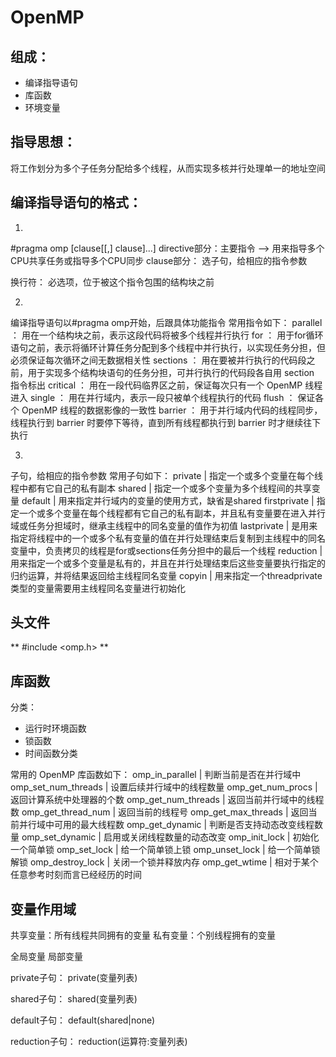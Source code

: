 # OpenMP

## 组成：
- 编译指导语句
- 库函数
- 环境变量

## 指导思想：
将工作划分为多个子任务分配给多个线程，从而实现多核并行处理单一的地址空间

## 编译指导语句的格式：
1. 
#pragma omp <directive> [clause[[,] clause]...]
directive部分：主要指令 —-> 用来指导多个CPU共享任务或指导多个CPU同步
clause部分：   选子句，给相应的指令参数

换行符：       必选项，位于被这个指令包围的结构块之前

2. 
编译指导语句以#pragma omp开始，后跟具体功能指令
常用指令如下：
parallel  ： 用在一个结构块之前，表示这段代码将被多个线程并行执行
for       ： 用于for循环语句之前，表示将循环计算任务分配到多个线程中并行执行，以实现任务分担，但必须保证每次循环之间无数据相关性
sections  ： 用在要被并行执行的代码段之前，用于实现多个结构块语句的任务分担，可并行执行的代码段各自用 section 指令标出
critical  ： 用在一段代码临界区之前，保证每次只有一个 OpenMP 线程进入
single    ： 用在并行域内，表示一段只被单个线程执行的代码
flush     ： 保证各个 OpenMP 线程的数据影像的一致性
barrier   ： 用于并行域内代码的线程同步，线程执行到 barrier 时要停下等待，直到所有线程都执行到 barrier 时才继续往下执行

3. 
子句，给相应的指令参数
常用子句如下：
private      | 指定一个或多个变量在每个线程中都有它自己的私有副本
shared       | 指定一个或多个变量为多个线程间的共享变量
default      | 用来指定并行域内的变量的使用方式，缺省是shared
firstprivate | 指定一个或多个变量在每个线程都有它自己的私有副本，并且私有变量要在进入并行域或任务分担域时，继承主线程中的同名变量的值作为初值
lastprivate  | 是用来指定将线程中的一个或多个私有变量的值在并行处理结束后复制到主线程中的同名变量中，负责拷贝的线程是for或sections任务分担中的最后一个线程
reduction    | 用来指定一个或多个变量是私有的，并且在并行处理结束后这些变量要执行指定的归约运算，并将结果返回给主线程同名变量
copyin       | 用来指定一个threadprivate类型的变量需要用主线程同名变量进行初始化 

## 头文件

** #include <omp.h> **


## 库函数

分类：
- 运行时环境函数
- 锁函数
- 时间函数分类

常用的 OpenMP 库函数如下：
omp_in_parallel      |  判断当前是否在并行域中
omp_set_num_threads  |  设置后续并行域中的线程数量
omp_get_num_procs    |  返回计算系统中处理器的个数
omp_get_num_threads  |  返回当前并行域中的线程数
omp_get_thread_num   |  返回当前的线程号
omp_get_max_threads  |  返回当前并行域中可用的最大线程数
omp_get_dynamic      |  判断是否支持动态改变线程数量
omp_set_dynamic      |  启用或关闭线程数量的动态改变
omp_init_lock        |  初始化一个简单锁
omp_set_lock         |  给一个简单锁上锁
omp_unset_lock       |  给一个简单锁解锁
omp_destroy_lock     |  关闭一个锁并释放内存
omp_get_wtime        |  相对于某个任意参考时刻而言已经经历的时间 

## 变量作用域
共享变量：所有线程共同拥有的变量
私有变量：个别线程拥有的变量

全局变量
局部变量

private子句：
private(变量列表)

shared子句：
shared(变量列表)

default子句：
default(shared|none)

reduction子句：
reduction(运算符:变量列表)
